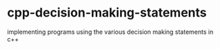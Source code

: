 # cpp-decision-making-statements
implementing programs using the various decision making statements in  c++
